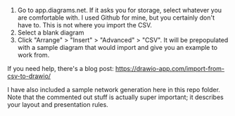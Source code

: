 1. Go to app.diagrams.net.  If it asks you for storage, select whatever you are comfortable with.  I used Github for mine, but you certainly don't have to.  This is not where you import the CSV.
2. Select a blank diagram
3. Click "Arrange" > "Insert" > "Advanced" > "CSV".  It will be prepopulated with a sample diagram that would import and give you an example to work from.

If you need help, there's a blog post: https://drawio-app.com/import-from-csv-to-drawio/

I have also included a sample network generation here in this repo folder.  Note that the commented out stuff is actually super important; it describes your layout and presentation rules.
